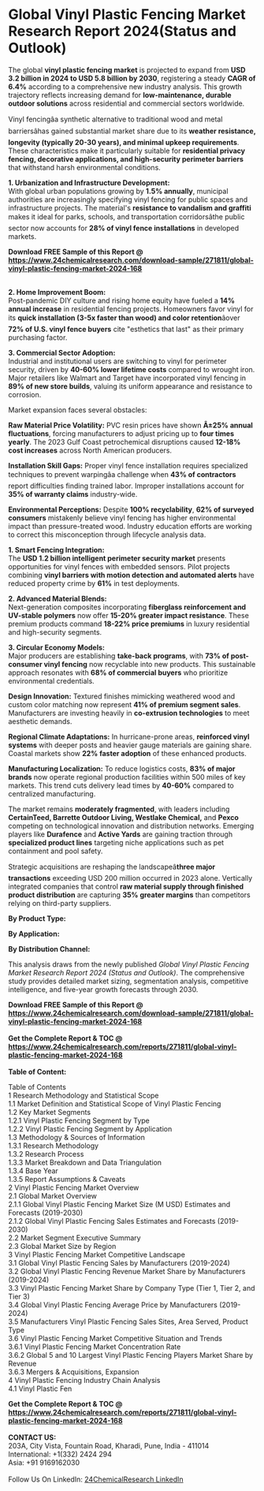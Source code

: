 <h1>Global Vinyl Plastic Fencing Market Research Report 2024(Status and Outlook)</h1><p>The global <strong>vinyl plastic fencing market</strong> is projected to expand from <strong>USD 3.2 billion in 2024 to USD 5.8 billion by 2030</strong>, registering a steady <strong>CAGR of 6.4%</strong> according to a comprehensive new industry analysis. This growth trajectory reflects increasing demand for <strong>low-maintenance, durable outdoor solutions</strong> across residential and commercial sectors worldwide.</p><p>Vinyl fencingâa synthetic alternative to traditional wood and metal barriersâhas gained substantial market share due to its <strong>weather resistance, longevity (typically 20-30 years), and minimal upkeep requirements</strong>. These characteristics make it particularly suitable for <strong>residential privacy fencing, decorative applications, and high-security perimeter barriers</strong> that withstand harsh environmental conditions.</p><p><strong>1. Urbanization and Infrastructure Development:</strong><br>
With global urban populations growing by <strong>1.5% annually</strong>, municipal authorities are increasingly specifying vinyl fencing for public spaces and infrastructure projects. The material's <strong>resistance to vandalism and graffiti</strong> makes it ideal for parks, schools, and transportation corridorsâthe public sector now accounts for <strong>28% of vinyl fence installations</strong> in developed markets.</p><div><b>Download FREE Sample of this Report @ 
            <a href="https://www.24chemicalresearch.com/download-sample/271811/global-vinyl-plastic-fencing-market-2024-168">
            https://www.24chemicalresearch.com/download-sample/271811/global-vinyl-plastic-fencing-market-2024-168</a></b></div><br><p><strong>2. Home Improvement Boom:</strong><br>
Post-pandemic DIY culture and rising home equity have fueled a <strong>14% annual increase</strong> in residential fencing projects. Homeowners favor vinyl for its <strong>quick installation (3-5x faster than wood) and color retention</strong>âover <strong>72% of U.S. vinyl fence buyers</strong> cite "esthetics that last" as their primary purchasing factor.</p><p><strong>3. Commercial Sector Adoption:</strong><br>
Industrial and institutional users are switching to vinyl for perimeter security, driven by <strong>40-60% lower lifetime costs</strong> compared to wrought iron. Major retailers like Walmart and Target have incorporated vinyl fencing in <strong>89% of new store builds</strong>, valuing its uniform appearance and resistance to corrosion.</p><p>Market expansion faces several obstacles:</p><p><strong>Raw Material Price Volatility:</strong> PVC resin prices have shown <strong>Â±25% annual fluctuations</strong>, forcing manufacturers to adjust pricing up to <strong>four times yearly</strong>. The 2023 Gulf Coast petrochemical disruptions caused <strong>12-18% cost increases</strong> across North American producers.</p><p><strong>Installation Skill Gaps:</strong> Proper vinyl fence installation requires specialized techniques to prevent warpingâa challenge when <strong>43% of contractors</strong> report difficulties finding trained labor. Improper installations account for <strong>35% of warranty claims</strong> industry-wide.</p><p><strong>Environmental Perceptions:</strong> Despite <strong>100% recyclability</strong>, <strong>62% of surveyed consumers</strong> mistakenly believe vinyl fencing has higher environmental impact than pressure-treated wood. Industry education efforts are working to correct this misconception through lifecycle analysis data.</p><p><strong>1. Smart Fencing Integration:</strong><br>
The <strong>USD 1.2 billion intelligent perimeter security market</strong> presents opportunities for vinyl fences with embedded sensors. Pilot projects combining <strong>vinyl barriers with motion detection and automated alerts</strong> have reduced property crime by <strong>61%</strong> in test deployments.</p><p><strong>2. Advanced Material Blends:</strong><br>
Next-generation composites incorporating <strong>fiberglass reinforcement and UV-stable polymers</strong> now offer <strong>15-20% greater impact resistance</strong>. These premium products command <strong>18-22% price premiums</strong> in luxury residential and high-security segments.</p><p><strong>3. Circular Economy Models:</strong><br>
Major producers are establishing <strong>take-back programs</strong>, with <strong>73% of post-consumer vinyl fencing</strong> now recyclable into new products. This sustainable approach resonates with <strong>68% of commercial buyers</strong> who prioritize environmental credentials.</p><p><strong>Design Innovation:</strong> Textured finishes mimicking weathered wood and custom color matching now represent <strong>41% of premium segment sales</strong>. Manufacturers are investing heavily in <strong>co-extrusion technologies</strong> to meet aesthetic demands.</p><p><strong>Regional Climate Adaptations:</strong> In hurricane-prone areas, <strong>reinforced vinyl systems</strong> with deeper posts and heavier gauge materials are gaining share. Coastal markets show <strong>22% faster adoption</strong> of these enhanced products.</p><p><strong>Manufacturing Localization:</strong> To reduce logistics costs, <strong>83% of major brands</strong> now operate regional production facilities within 500 miles of key markets. This trend cuts delivery lead times by <strong>40-60%</strong> compared to centralized manufacturing.</p><p>The market remains <strong>moderately fragmented</strong>, with leaders including <strong>CertainTeed, Barrette Outdoor Living, Westlake Chemical,</strong> and <strong>Pexco</strong> competing on technological innovation and distribution networks. Emerging players like <strong>Durafence</strong> and <strong>Active Yards</strong> are gaining traction through <strong>specialized product lines</strong> targeting niche applications such as pet containment and pool safety.</p><p>Strategic acquisitions are reshaping the landscapeâ<strong>three major transactions</strong> exceeding USD 200 million occurred in 2023 alone. Vertically integrated companies that control <strong>raw material supply through finished product distribution</strong> are capturing <strong>35% greater margins</strong> than competitors relying on third-party suppliers.</p><p><strong>By Product Type:</strong></p><p><strong>By Application:</strong></p><p><strong>By Distribution Channel:</strong></p><p>This analysis draws from the newly published <em>Global Vinyl Plastic Fencing Market Research Report 2024 (Status and Outlook)</em>. The comprehensive study provides detailed market sizing, segmentation analysis, competitive intelligence, and five-year growth forecasts through 2030.</p><div><b>Download FREE Sample of this Report @ 
            <a href="https://www.24chemicalresearch.com/download-sample/271811/global-vinyl-plastic-fencing-market-2024-168">
            https://www.24chemicalresearch.com/download-sample/271811/global-vinyl-plastic-fencing-market-2024-168</a></b></div><br><div><b>Get the Complete Report & TOC @ 
            <a href="https://www.24chemicalresearch.com/reports/271811/global-vinyl-plastic-fencing-market-2024-168">
            https://www.24chemicalresearch.com/reports/271811/global-vinyl-plastic-fencing-market-2024-168</a></b></div><br>
            <b>Table of Content:</b><p>Table of Contents<br />
1 Research Methodology and Statistical Scope<br />
1.1 Market Definition and Statistical Scope of Vinyl Plastic Fencing<br />
1.2 Key Market Segments<br />
1.2.1 Vinyl Plastic Fencing Segment by Type<br />
1.2.2 Vinyl Plastic Fencing Segment by Application<br />
1.3 Methodology & Sources of Information<br />
1.3.1 Research Methodology<br />
1.3.2 Research Process<br />
1.3.3 Market Breakdown and Data Triangulation<br />
1.3.4 Base Year<br />
1.3.5 Report Assumptions & Caveats<br />
2 Vinyl Plastic Fencing Market Overview<br />
2.1 Global Market Overview<br />
2.1.1 Global Vinyl Plastic Fencing Market Size (M USD) Estimates and Forecasts (2019-2030)<br />
2.1.2 Global Vinyl Plastic Fencing Sales Estimates and Forecasts (2019-2030)<br />
2.2 Market Segment Executive Summary<br />
2.3 Global Market Size by Region<br />
3 Vinyl Plastic Fencing Market Competitive Landscape<br />
3.1 Global Vinyl Plastic Fencing Sales by Manufacturers (2019-2024)<br />
3.2 Global Vinyl Plastic Fencing Revenue Market Share by Manufacturers (2019-2024)<br />
3.3 Vinyl Plastic Fencing Market Share by Company Type (Tier 1, Tier 2, and Tier 3)<br />
3.4 Global Vinyl Plastic Fencing Average Price by Manufacturers (2019-2024)<br />
3.5 Manufacturers Vinyl Plastic Fencing Sales Sites, Area Served, Product Type<br />
3.6 Vinyl Plastic Fencing Market Competitive Situation and Trends<br />
3.6.1 Vinyl Plastic Fencing Market Concentration Rate<br />
3.6.2 Global 5 and 10 Largest Vinyl Plastic Fencing Players Market Share by Revenue<br />
3.6.3 Mergers & Acquisitions, Expansion<br />
4 Vinyl Plastic Fencing Industry Chain Analysis<br />
4.1 Vinyl Plastic Fen</p><div><b>Get the Complete Report & TOC @ 
            <a href="https://www.24chemicalresearch.com/reports/271811/global-vinyl-plastic-fencing-market-2024-168">
            https://www.24chemicalresearch.com/reports/271811/global-vinyl-plastic-fencing-market-2024-168</a></b></div><br><b>CONTACT US:</b><br>
            203A, City Vista, Fountain Road, Kharadi, Pune, India - 411014<br>
            International: +1(332) 2424 294<br>
            Asia: +91 9169162030 <br><br>
            Follow Us On LinkedIn: <a href="https://www.linkedin.com/company/24chemicalresearch/">24ChemicalResearch LinkedIn</a>